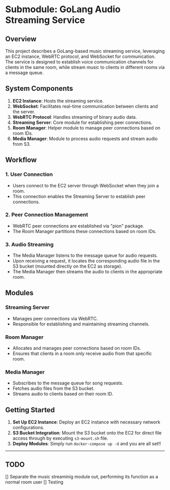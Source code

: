 # Submodule: GoLang Audio Streaming Service

## Overview
This project describes a GoLang-based music streaming service, leveraging an EC2 instance, WebRTC protocol, and WebSocket for communication. The service is designed to establish voice communication channels for clients in the same room, while stream music to clients in different rooms via a message queue.

## System Components
1. **EC2 Instance**: Hosts the streaming service.
2. **WebSocket**: Facilitates real-time communication between clients and the server.
3. **WebRTC Protocol**: Handles streaming of binary audio data.
4. **Streaming Server**: Core module for establishing peer connections.
5. **Room Manager**: Helper module to manage peer connections based on room IDs.
6. **Media Manager**: Module to process audio requests and stream audio from S3.

## Workflow
### 1. User Connection
- Users connect to the EC2 server through WebSocket when they join a room.
- This connection enables the Streaming Server to establish peer connections.

### 2. Peer Connection Management
- WebRTC peer connections are established via "pion" package.
- The Room Manager partitions these connections based on room IDs.

### 3. Audio Streaming
- The Media Manager listens to the message queue for audio requests.
- Upon receiving a request, it locates the corresponding audio file in the S3 bucket (mounted directly on the EC2 as storage).
- The Media Manager then streams the audio to clients in the appropriate room.

## Modules
### Streaming Server
- Manages peer connections via WebRTC.
- Responsible for establishing and maintaining streaming channels.

### Room Manager
- Allocates and manages peer connections based on room IDs.
- Ensures that clients in a room only receive audio from that specific room.

### Media Manager
- Subscribes to the message queue for song requests.
- Fetches audio files from the S3 bucket.
- Streams audio to clients based on their room ID.

## Getting Started
1. **Set Up EC2 Instance**: Deploy an EC2 instance with necessary network configurations.
2. **S3 Bucket Integration**: Mount the S3 bucket onto the EC2 for direct file access through by executing `s3-mount.sh` file.
3. **Deploy Modules**: Simply run `docker-compose up -d` and you are all set!!

---

## TODO
[] Separate the music streaminig module out, performing its function as a normal room user
[] Testing
